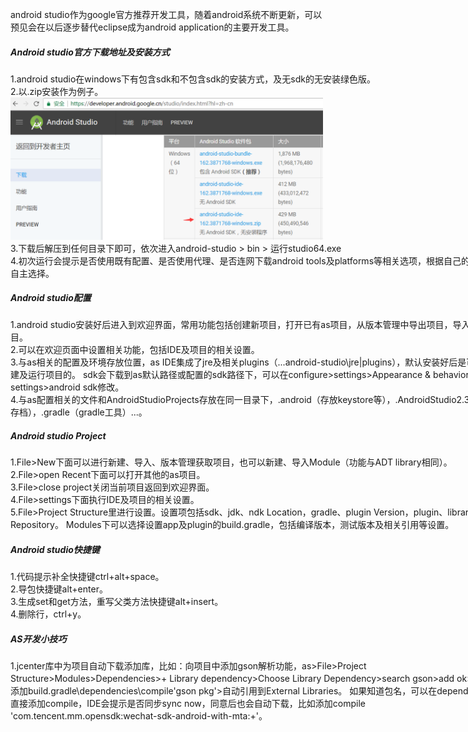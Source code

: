 <!DOCTYPE html>
<html>
<head>
<meta charset="UTF-8">
</head>
<body>

<p>
android studio作为google官方推荐开发工具，随着android系统不断更新，可以预见会在以后逐步替代eclipse成为android application的主要开发工具。
</p>
<div style="width: 800px">
<h5>
<a href="https://developer.android.google.cn/index.html?hl=zh-cn" style="text-decoration: none;">Android studio官方下载地址及安装方式</a>
</h5>
1.android studio在windows下有包含sdk和不包含sdk的安装方式，及无sdk的无安装绿色版。<br>
2.以.zip安装作为例子。<br>
<img alt="下载" src="url.png" width="500px"><br>
3.下载后解压到任何目录下即可，依次进入android-studio > bin > 运行studio64.exe<br>
4.初次运行会提示是否使用既有配置、是否使用代理、是否连网下载android tools及platforms等相关选项，根据自己的系统环境自主选择。
</div>

<div style="width: 800px">

<h5>Android studio配置</h5>
1.android studio安装好后进入到欢迎界面，常用功能包括创建新项目，打开已有as项目，从版本管理中导出项目，导入eclipse项目。<br>
2.可以在欢迎页面中设置相关功能，包括IDE及项目的相关设置。<br>
3.与as相关的配置及环境存放位置，as IDE集成了jre及相关plugins（...android-studio\jre|plugins），默认安装好后是可以直接新建及运行项目的。
sdk会下载到as默认路径或配置的sdk路径下，可以在configure>settings>Appearance & behavior>system settings>android sdk修改。<br>
4.与as配置相关的文件和AndroidStudioProjects存放在同一目录下，.android（存放keystore等），.AndroidStudio2.3（IDE配置存档），.gradle（gradle工具）...。<br>
</div>

<div style="width: 800px">
<h5>Android studio Project</h5>
1.File>New下面可以进行新建、导入、版本管理获取项目，也可以新建、导入Module（功能与ADT library相同）。<br>
2.File>open Recent下面可以打开其他的as项目。<br>
3.File>close project关闭当前项目返回到欢迎界面。<br>
4.File>settings下面执行IDE及项目的相关设置。<br>
5.File>Project Structure里进行设置。设置项包括sdk、jdk、ndk Location，gradle、plugin Version，plugin、library Repository。
Modules下可以选择设置app及plugin的build.gradle，包括编译版本，测试版本及相关引用等设置。<br>
</div>

<div style="width: 800px">
<h5>Android studio快捷键</h5>
1.代码提示补全快捷键ctrl+alt+space。<br>
2.导包快捷键alt+enter。<br>
3.生成set和get方法，重写父类方法快捷键alt+insert。<br>
4.删除行，ctrl+y。
</div>


<div style="width: 800px">
<h5>AS开发小技巧</h5>
1.jcenter库中为项目自动下载添加库，比如：向项目中添加gson解析功能，as>File>Project Structure>Modules>Dependencies>+ Library dependency>Choose Library Dependency>search gson>add ok>自动下载添加build.gradle\dependencies\compile'gson pkg'>自动引用到External Libraries。
如果知道包名，可以在dependencies中直接添加compile，IDE会提示是否同步sync now，同意后也会自动下载，比如添加compile 'com.tencent.mm.opensdk:wechat-sdk-android-with-mta:+'。
</div>

</body>
</html>
